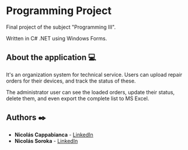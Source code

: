 # Programming Project
Final project of the subject "Programming III". 

Written in C# .NET using Windows Forms. 

## About the application :computer:
It's an organization system for technical service. Users can upload repair orders for their devices, and track the status of these. 

The administrator user can see the loaded orders, update their status, delete them, and even export the complete list to MS Excel. 

## Authors :black_nib:
* **Nicolás Cappabianca** - [LinkedIn](https://www.linkedin.com/in/nicolascappabianca/)
* **Nicolás Soroka** - [LinkedIn](https://ar.linkedin.com/in/nsrka/)